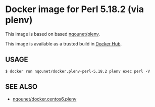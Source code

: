 # Docker image for Perl 5.18.2 (via plenv)

This image is based on based [nqounet/plenv](https://hub.docker.com/r/nqounet/plenv/).

This image is available as a trusted build in [Docker Hub](https://hub.docker.com/r/nqounet/docker.plenv-perl-5.18.2/).

## USAGE

```
$ docker run nqounet/docker.plenv-perl-5.18.2 plenv exec perl -V
```

## SEE ALSO
- [nqounet/docker.centos6.plenv](https://github.com/nqounet/docker.centos6.plenv)
